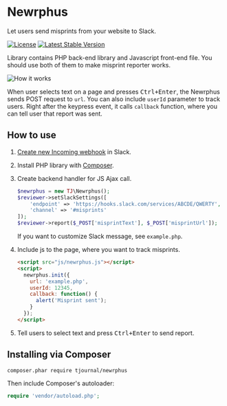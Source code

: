 # Newrphus
Let users send misprints from your website to Slack.

[![License](https://poser.pugx.org/tjournal/newrphus/license)](https://packagist.org/packages/tjournal/newrphus)
[![Latest Stable Version](https://poser.pugx.org/tjournal/newrphus/v/stable)](https://packagist.org/packages/tjournal/newrphus)

Library contains PHP back-end library and Javascript front-end file. You should use both of them to make misprint reporter works.

![How it works](http://i.imgur.com/zYoWcat.png)

When user selects text on a page and presses <kbd>Ctrl+Enter</kbd>, the Newrphus sends POST request to `url`. You can also include `userId` parameter to track users. Right after the keypress event, it calls `callback` function, where you can tell user that report was sent.

## How to use
1. [Create new Incoming webhook](https://slack.com/services/new/incoming-webhook) in Slack.
2. Install PHP library with [Composer](#installing-via-composer).
3. Create backend handler for JS Ajax call.
    ```php
    $newrphus = new TJ\Newrphus();
    $reviewer->setSlackSettings([
        'endpoint' => 'https://hooks.slack.com/services/ABCDE/QWERTY',
        'channel' => '#misprints'
    ]);
    $reviewer->report($_POST['misprintText'], $_POST['misprintUrl']);
    ```

    If you want to customize Slack message, see `example.php`.

4. Include js to the page, where you want to track misprints.
    ```html
    <script src="js/newrphus.js"></script>
    <script>
      newrphus.init({
        url: 'example.php',
        userId: 12345,
        callback: function() {
          alert('Misprint sent');
        }
      });
    </script>
    ```

5. Tell users to select text and press <kbd>Ctrl+Enter</kbd> to send report.


## Installing via Composer

```bash
composer.phar require tjournal/newrphus
```

Then include Composer's autoloader:

```php
require 'vendor/autoload.php';
```

